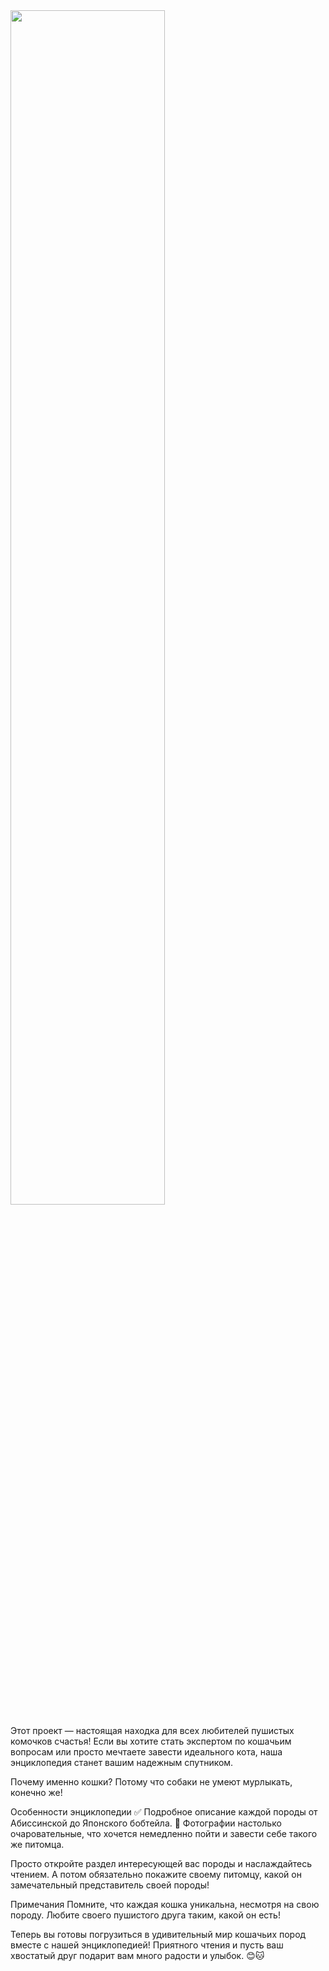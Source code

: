 <img src="https://github.com/user-attachments/assets/7bdeb23f-4002-4c8f-b832-2fec973ef832" width="70%" />

Этот проект — настоящая находка для всех любителей пушистых комочков счастья! Если вы хотите стать экспертом по кошачьим вопросам или просто мечтаете завести идеального кота, наша энциклопедия станет вашим надежным спутником.

Почему именно кошки?
Потому что собаки не умеют мурлыкать, конечно же!

Особенности энциклопедии
✅ Подробное описание каждой породы от Абиссинской до Японского бобтейла.
🌟 Фотографии настолько очаровательные, что хочется немедленно пойти и завести себе такого же питомца.

Просто откройте раздел интересующей вас породы и наслаждайтесь чтением. А потом обязательно покажите своему питомцу, какой он замечательный представитель своей породы!

Примечания
Помните, что каждая кошка уникальна, несмотря на свою породу. Любите своего пушистого друга таким, какой он есть!

Теперь вы готовы погрузиться в удивительный мир кошачьих пород вместе с нашей энциклопедией! Приятного чтения и пусть ваш хвостатый друг подарит вам много радости и улыбок. 😊🐱
